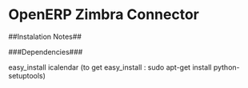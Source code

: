 # OpenERP Zimbra Connector #

##Instalation Notes##

###Dependencies###


easy_install icalendar
(to get easy_install : sudo apt-get install python-setuptools)